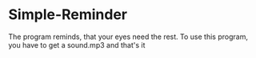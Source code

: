 # Simple-Reminder
The program reminds, that your eyes need the rest.
To use this program, you have to get a sound.mp3 and that's it
